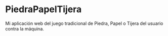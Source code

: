 # PiedraPapelTijera
Mi aplicación web del juego tradicional de Piedra, Papel o Tijera del usuario contra la máquina.
